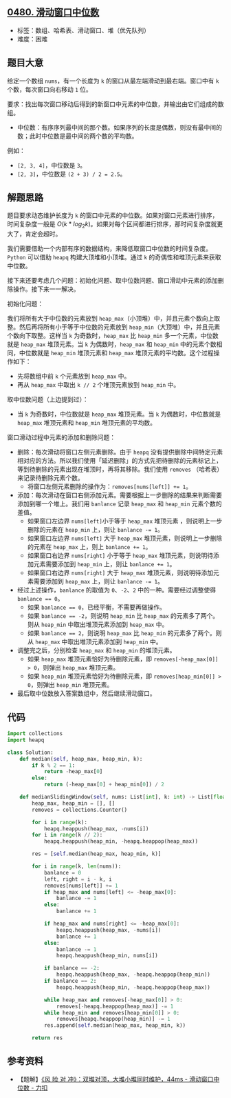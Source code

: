 ## [0480. 滑动窗口中位数](https://leetcode-cn.com/problems/sliding-window-median/)

- 标签：数组、哈希表、滑动窗口、堆（优先队列）
- 难度：困难

## 题目大意

给定一个数组 `nums`，有一个长度为 `k` 的窗口从最左端滑动到最右端。窗口中有 `k` 个数，每次窗口向右移动 `1` 位。

要求：找出每次窗口移动后得到的新窗口中元素的中位数，并输出由它们组成的数组。

- 中位数：有序序列最中间的那个数。如果序列的长度是偶数，则没有最中间的数；此时中位数是最中间的两个数的平均数。

例如：

- `[2, 3, 4]`，中位数是 `3`。
- `[2, 3]`，中位数是 `(2 + 3) / 2 = 2.5`。

## 解题思路

题目要求动态维护长度为 `k` 的窗口中元素的中位数。如果对窗口元素进行排序，时间复杂度一般是 $O(k * log_2k)$。如果对每个区间都进行排序，那时间复杂度就更大了，肯定会超时。

我们需要借助一个内部有序的数据结构，来降低取窗口中位数的时间复杂度。`Python` 可以借助 `heapq` 构建大顶堆和小顶堆。通过 `k` 的奇偶性和堆顶元素来获取中位数。

接下来还要考虑几个问题：初始化问题、取中位数问题、窗口滑动中元素的添加删除操作。接下来一一解决。

初始化问题：

我们将所有大于中位数的元素放到 `heap_max`（小顶堆）中，并且元素个数向上取整。然后再将所有小于等于中位数的元素放到 `heap_min`（大顶堆）中，并且元素个数向下取整。这样当 `k` 为奇数时，`heap_max` 比 `heap_min` 多一个元素，中位数就是 `heap_max` 堆顶元素。当 `k` 为偶数时，`heap_max` 和 `heap_min` 中的元素个数相同，中位数就是 `heap_min` 堆顶元素和 `heap_max` 堆顶元素的平均数。这个过程操作如下：

- 先将数组中前 `k` 个元素放到 `heap_max` 中。
- 再从 `heap_max` 中取出 `k // 2` 个堆顶元素放到 `heap_min` 中。

取中位数问题（上边提到过）：

- 当 `k` 为奇数时，中位数就是 `heap_max` 堆顶元素。当 `k` 为偶数时，中位数就是 `heap_max` 堆顶元素和 `heap_min` 堆顶元素的平均数。

窗口滑动过程中元素的添加和删除问题：

- 删除：每次滑动将窗口左侧元素删除。由于 `heapq` 没有提供删除中间特定元素相对应的方法。所以我们使用「延迟删除」的方式先把待删除的元素标记上，等到待删除的元素出现在堆顶时，再将其移除。我们使用 `removes` （哈希表）来记录待删除元素个数。
  - 将窗口左侧元素删除的操作为：`removes[nums[left]] += 1`。
- 添加：每次滑动在窗口右侧添加元素。需要根据上一步删除的结果来判断需要添加到哪一个堆上。我们用 `banlance` 记录 `heap_max` 和 `heap_min` 元素个数的差值。
  - 如果窗口左边界 `nums[left]`小于等于 `heap_max` 堆顶元素 ，则说明上一步删除的元素在 `heap_min` 上，则让 `banlance -= 1`。
  - 如果窗口左边界 `nums[left]` 大于 `heap_max` 堆顶元素，则说明上一步删除的元素在 `heap_max` 上，则上 `banlance += 1`。
  - 如果窗口右边界 `nums[right]` 小于等于 `heap_max` 堆顶元素，则说明待添加元素需要添加到 `heap_min` 上，则让 `banlance += 1`。
  - 如果窗口右边界 `nums[right]` 大于 `heap_max` 堆顶元素，则说明待添加元素需要添加到 `heap_max` 上，则让 `banlance -= 1`。
- 经过上述操作，`banlance` 的取值为 `0`、`-2`、`2` 中的一种。需要经过调整使得 `banlance == 0`。
  - 如果 `banlance == 0`，已经平衡，不需要再做操作。
  - 如果 `banlance == -2`，则说明 `heap_min` 比 `heap_max` 的元素多了两个。则从 `heap_min` 中取出堆顶元素添加到 `heap_max` 中。 
  - 如果 `banlance == 2`，则说明 `heap_max` 比 `heap_min` 的元素多了两个。则从 `heap_max` 中取出堆顶元素添加到 `heap_min` 中。
- 调整完之后，分别检查 `heap_max` 和 `heap_min` 的堆顶元素。
  - 如果 `heap_max` 堆顶元素恰好为待删除元素，即 `removes[-heap_max[0]] > 0`，则弹出 `heap_max` 堆顶元素。
  - 如果 `heap_min` 堆顶元素恰好为待删除元素，即 `removes[heap_min[0]] > 0`，则弹出 `heap_min` 堆顶元素。
- 最后取中位数放入答案数组中，然后继续滑动窗口。

## 代码

```Python
import collections
import heapq

class Solution:
    def median(self, heap_max, heap_min, k):
        if k % 2 == 1:
            return -heap_max[0]
        else:
            return (-heap_max[0] + heap_min[0]) / 2

    def medianSlidingWindow(self, nums: List[int], k: int) -> List[float]:
        heap_max, heap_min = [], []
        removes = collections.Counter()

        for i in range(k):
            heapq.heappush(heap_max, -nums[i])
        for i in range(k // 2):
            heapq.heappush(heap_min, -heapq.heappop(heap_max))

        res = [self.median(heap_max, heap_min, k)]

        for i in range(k, len(nums)):
            banlance = 0
            left, right = i - k, i
            removes[nums[left]] += 1
            if heap_max and nums[left] <= -heap_max[0]:
                banlance -= 1
            else:
                banlance += 1

            if heap_max and nums[right] <= -heap_max[0]:
                heapq.heappush(heap_max, -nums[i])
                banlance += 1
            else:
                banlance -= 1
                heapq.heappush(heap_min, nums[i])

            if banlance == -2:
                heapq.heappush(heap_max, -heapq.heappop(heap_min))
            if banlance == 2:
                heapq.heappush(heap_min, -heapq.heappop(heap_max))

            while heap_max and removes[-heap_max[0]] > 0:
                removes[-heapq.heappop(heap_max)] -= 1
            while heap_min and removes[heap_min[0]] > 0:
                removes[heapq.heappop(heap_min)] -= 1
            res.append(self.median(heap_max, heap_min, k))

        return res
```

## 参考资料

- 【题解】[《风 险 对 冲》：双堆对顶，大堆小堆同时维护，44ms - 滑动窗口中位数 - 力扣](https://leetcode-cn.com/problems/sliding-window-median/solution/feng-xian-dui-chong-shuang-dui-dui-ding-hq1dt/)
